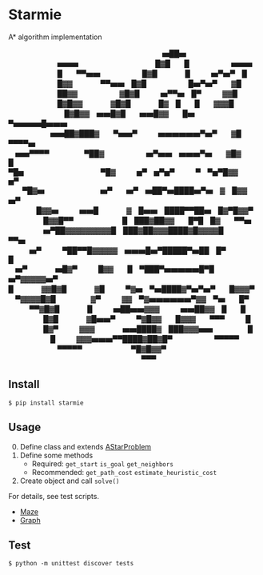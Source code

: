 # Starmie
A\* algorithm implementation

　　　　　　　　　　　　　　　　　　　　　　▅██▅  
　　　　　　　▅▅▅　　　　　　　　　　　█▓█　　█　　　　　　▅▅▅  
　　　　　　　█　　▀▀▅▅　　　　　　█▓█　　　　█　　　▅▀▅▀　█  
　　　　　　　█▓▓　　　　▀▀▅▅　█▓█　　　　　　█▅▀▅▀　　▓█  
　　　　　　　██▓▓　　　　　　▓█▓█　　　▅▀▀▅　█▀　　　▓▓█  
　　　　　　　█▓█▓▓　　　　▓█▓█　　　　█▓　█　　█　　▓▓▓█  
　　　　　　　　█▓█▓▓　▅▅█▓█　　▅▅█▓▓　　█▅　▀▅▅▅▅█▅▅▅  
　　　　　　▅▅██▓███▓　　▀▅▅▀　　　▅▅▅▅▅▅▀▅▀　　▓█　　　▀▀▀▀▅  
　▅▅▀▀▀▀　　　　　▀██▓　　　　　　▅▀▅▅　▅▅▅▀▅　　▓█▓　　　　　　　█  
▀█▅　　　　　　　　　　　▀█▓　　　▅▀　▅▀▅▀　　　▀　▀▅▀█▓▓　　　　▅▀  
　　▀█▓▅　　　　　　　　▅▀　　▅▀　▅██▀▅████▅▀▅　▓　█▓▓　　▅▀  
　　　　█▓▓▅　　　▅▅█　　　　▓　█▅▅　████▀▀██▅　█▓▀█▓▓▀  
　　　　　█▓▓█▀▀　　　　　　　█　███▓██▓▓　　█▀█　█▓　　▀▀▅  
　　　　　▅▀██▓▓▓▓▓▓▓▓▓█　███▓██▓▓▓████▓█▓▓▓▓█　　　▀▀▅  
　　　▅▀　　　▀██▀▀█▓▓▓▓▓　▅▅▅█▅▀█████▀▅██　█▀　　　　　█  
　▅▀　　　　▅█▓▀　　　█▓▓　　█　▀███▀▅▅▅▅▅█▀█　▅▀▓▓▓▓▓▅▀  
█　　　　▓▓█▓█　　　　▓█　　　▀▓▅　▀▅████▓▀▅▀▅▀　　█▓▓▓▀  
　▀▓▓▓▓█▓█　　　　　▓▀　　　▓▓　▀▓▅▅▅▅▅▅▀▓▓　▀▅　　█▀  
　　　▀▀▓█▓█　　　　█　　　▅██▅▅▓▓▓　　　▅▅██▓▓　█　　█  
　　　　　█▓█　　　　▓█▅▅▀　　　▀▓█▓▓　　█▓▓▓　　▀▀▀　　　█  
　　　　　█▓▀　　　▓▓▓　　　　▅▅████▓　███▓▓▓▅▅　　　　　█  
　　　　　　█　　　▓▓▓▅▅▅▀▀████▓██▓█▀　　　　　　▀▀▀▀▀  
　　　　　　　▀▀▀▀▀　　　　　　　▀█▓█▓▓▀  
　　　　　　　　　　　　　　　　　　　▀▀▀  

## Install
``` console
$ pip install starmie
```

## Usage
0. Define class and extends [AStarProblem](/starmie.py)
0. Define some methods
    - Required: `get_start` `is_goal` `get_neighbors`
    - Recommended: `get_path_cost` `estimate_heuristic_cost`
0. Create object and call `solve()`

For details, see test scripts.

- [Maze](/tests/test_maze.py)
- [Graph](/tests/test_graph.py)

## Test
``` console
$ python -m unittest discover tests
```
